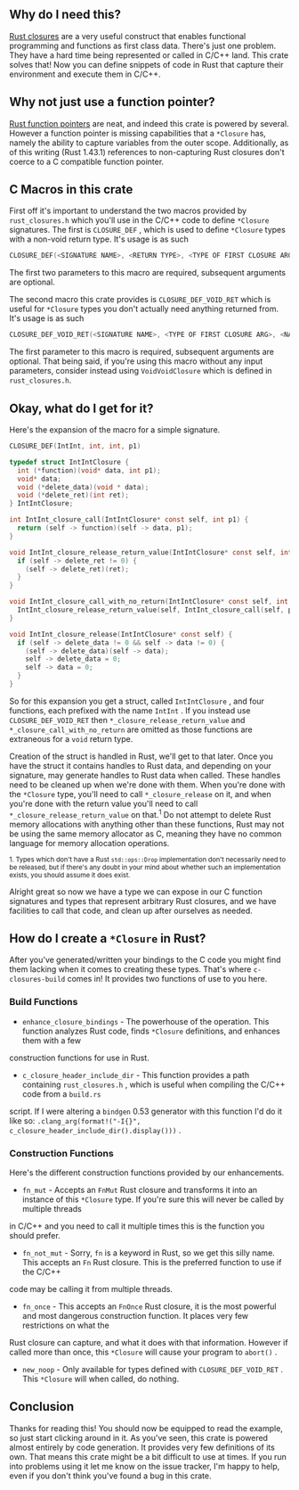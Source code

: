 ## Why do I need this?

[Rust closures](https://doc.rust-lang.org/book/ch13-01-closures.html) are a very
useful construct that enables functional programming and functions as first
class data. There's just one problem. They have a hard time being represented or
called in C/C++ land. This crate solves that! Now you can define snippets of
code in Rust that capture their environment and execute them in C/C++.

## Why not just use a function pointer?

[Rust function pointers](https://doc.rust-lang.org/reference/types/function-pointer.html)
are neat, and indeed this crate is powered by several. However a function
pointer is missing capabilities that a `*Closure` has, namely the ability to
capture variables from the outer scope. Additionally, as of this writing (Rust
1.43.1) references to non-capturing Rust closures don't coerce to a C compatible
function pointer.

## C Macros in this crate

First off it's important to understand the two macros provided by
`rust_closures.h` which you'll use in the C/C++ code to define `*Closure`
signatures. The first is `CLOSURE_DEF` , which is used to define `*Closure`
types with a non-void return type. It's usage is as such

``` C
CLOSURE_DEF(<SIGNATURE NAME>, <RETURN TYPE>, <TYPE OF FIRST CLOSURE ARG>, <NAME OF FIRST CLOSURE ARG>, <..ADDITIONAL ARGS>)
```

The first two parameters to this macro are required, subsequent arguments are optional.

The second macro this crate provides is `CLOSURE_DEF_VOID_RET` which is useful
for `*Closure` types you don't actually need anything returned from. It's usage
is as such

``` C
CLOSURE_DEF_VOID_RET(<SIGNATURE NAME>, <TYPE OF FIRST CLOSURE ARG>, <NAME OF FIRST CLOSURE ARG>, <..ADDITIONAL ARGS>)
```

The first parameter to this macro is required, subsequent arguments are
optional. That being said, if you're using this macro without any input
parameters, consider instead using `VoidVoidClosure` which is defined in
`rust_closures.h`.

## Okay, what do I get for it?

Here's the expansion of the macro for a simple signature.

``` C
CLOSURE_DEF(IntInt, int, int, p1)
```

``` C
typedef struct IntIntClosure {
  int (*function)(void* data, int p1);
  void* data;
  void (*delete_data)(void * data);
  void (*delete_ret)(int ret);
} IntIntClosure;

int IntInt_closure_call(IntIntClosure* const self, int p1) {
  return (self -> function)(self -> data, p1);
}

void IntInt_closure_release_return_value(IntIntClosure* const self, int ret) {
  if (self -> delete_ret != 0) {
    (self -> delete_ret)(ret);
  }
}

void IntInt_closure_call_with_no_return(IntIntClosure* const self, int p1) {
  IntInt_closure_release_return_value(self, IntInt_closure_call(self, p1));
}

void IntInt_closure_release(IntIntClosure* const self) {
  if (self -> delete_data != 0 && self -> data != 0) {
    (self -> delete_data)(self -> data);
    self -> delete_data = 0;
    self -> data = 0;
  }
}
```

So for this expansion you get a struct, called `IntIntClosure` , and four
functions, each prefixed with the name `IntInt` . If you instead use
`CLOSURE_DEF_VOID_RET` then `*_closure_release_return_value` and
`*_closure_call_with_no_return` are omitted as those functions are extraneous
for a `void` return type.

Creation of the struct is handled in Rust, we'll get to that later. Once you
have the struct it contains handles to Rust data, and depending on your
signature, may generate handles to Rust data when called. These handles need to
be cleaned up when we're done with them. When you're done with the `*Closure`
type, you'll need to call `*_closure_release` on it, and when you're done with
the return value you'll need to call `*_closure_release_return_value` on
that.<sup>1</sup> Do not attempt to delete Rust memory allocations with anything
other than these functions, Rust may not be using the same memory allocator as
C, meaning they have no common language for memory allocation operations.

<sup>1. Types which don't have a Rust `std::ops::Drop` implementation don't
necessarily need to be released, but if there's any doubt in your mind about
whether such an implementation exists, you should assume it does exist.</sup>

Alright great so now we have a type we can expose in our C function signatures
and types that represent arbitrary Rust closures, and we have facilities to
call that code, and clean up after ourselves as needed.

## How do I create a `*Closure` in Rust?

After you've generated/written your bindings to the C code you might find them
lacking when it comes to creating these types. That's where `c-closures-build`
comes in! It provides two functions of use to you here.

### Build Functions

* `enhance_closure_bindings` - The powerhouse of the operation. This function
  analyzes Rust code, finds `*Closure` definitions, and enhances them with a few

construction functions for use in Rust.

* `c_closure_header_include_dir` - This function provides a path containing
  `rust_closures.h` , which is useful when compiling the C/C++ code from a
  `build.rs`

script. If I were altering a `bindgen` 0.53 generator with this function I'd do
it like so:
`.clang_arg(format!("-I{}", c_closure_header_include_dir().display()))` .

### Construction Functions

Here's the different construction functions provided by our enhancements.

* `fn_mut` - Accepts an `FnMut` Rust closure and transforms it into an instance
  of this `*Closure` type. If you're sure this will never be called by multiple
  threads

in C/C++ and you need to call it multiple times this is the function you should
prefer.

* `fn_not_mut` - Sorry, `fn` is a keyword in Rust, so we get this silly name.
  This accepts an `Fn` Rust closure. This is the preferred function to use if
  the C/C++

code may be calling it from multiple threads.

* `fn_once` - This accepts an `FnOnce` Rust closure, it is the most powerful and
  most dangerous construction function. It places very few restrictions on what
  the

Rust closure can capture, and what it does with that information. However if
called more than once, this `*Closure` will cause your program to `abort()` .

* `new_noop` - Only available for types defined with `CLOSURE_DEF_VOID_RET` .
  This `*Closure` will when called, do nothing.

## Conclusion

Thanks for reading this! You should now be equipped to read the example, so just
start clicking around in it. As you've seen, this crate is powered almost
entirely by code generation. It provides very few definitions of its own. That
means this crate might be a bit difficult to use at times. If you run into
problems using it let me know on the issue tracker, I'm happy to help, even if
you don't think you've found a bug in this crate.
